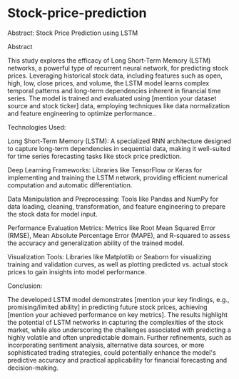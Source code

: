 # Stock-price-prediction

Abstract: Stock Price Prediction using LSTM

Abstract

This study explores the efficacy of Long Short-Term Memory (LSTM) networks, a powerful type of recurrent neural network, for predicting stock prices. Leveraging historical stock data, including features such as open, high, low, close prices, and volume, the LSTM model learns complex temporal patterns and long-term dependencies inherent in financial time series. The model is trained and evaluated using [mention your dataset source and stock ticker] data, employing techniques like data normalization and feature engineering to optimize performance..

Technologies Used:

Long Short-Term Memory (LSTM): A specialized RNN architecture designed to capture long-term dependencies in sequential data, making it well-suited for time series forecasting tasks like stock price prediction.

Deep Learning Frameworks: Libraries like TensorFlow or Keras for implementing and training the LSTM network, providing efficient numerical computation and automatic differentiation.

Data Manipulation and Preprocessing: Tools like Pandas and NumPy for data loading, cleaning, transformation, and feature engineering to prepare the stock data for model input.

Performance Evaluation Metrics: Metrics like Root Mean Squared Error (RMSE), Mean Absolute Percentage Error (MAPE), and R-squared to assess the accuracy and generalization ability of the trained model.

Visualization Tools: Libraries like Matplotlib or Seaborn for visualizing training and validation curves, as well as plotting predicted vs. actual stock prices to gain insights into model performance.

Conclusion:

The developed LSTM model demonstrates [mention your key findings, e.g., promising/limited ability] in predicting future stock prices, achieving [mention your achieved performance on key metrics]. The results highlight the potential of LSTM networks in capturing the complexities of the stock market, while also underscoring the challenges associated with predicting a highly volatile and often unpredictable domain. Further refinements, such as incorporating sentiment analysis, alternative data sources, or more sophisticated trading strategies, could potentially enhance the model's predictive accuracy and practical applicability for financial forecasting and decision-making.
